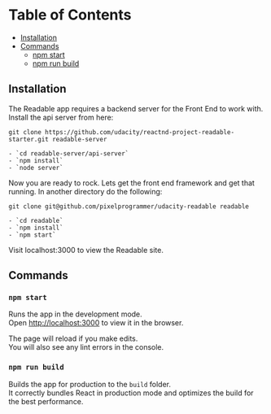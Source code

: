 # Table of Contents

- [Installation](#installation)
- [Commands](#commands)
	- [npm start](#npm-start)
	- [npm run build](#npm-run-build)

## Installation

The Readable app requires a backend server for the Front End to work with. Install the api server from here:

`git clone https://github.com/udacity/reactnd-project-readable-starter.git readable-server`

	- `cd readable-server/api-server`
	- `npm install`
	- `node server`

Now you are ready to rock. Lets get the front end framework and get that running. In another directory do the following:

`git clone git@github.com/pixelprogrammer/udacity-readable readable`

	- `cd readable`
	- `npm install`
	- `npm start`

Visit localhost:3000 to view the Readable site.

## Commands

### `npm start`

Runs the app in the development mode.<br>
Open [http://localhost:3000](http://localhost:3000) to view it in the browser.

The page will reload if you make edits.<br>
You will also see any lint errors in the console.

### `npm run build`

Builds the app for production to the `build` folder.<br>
It correctly bundles React in production mode and optimizes the build for the best performance.